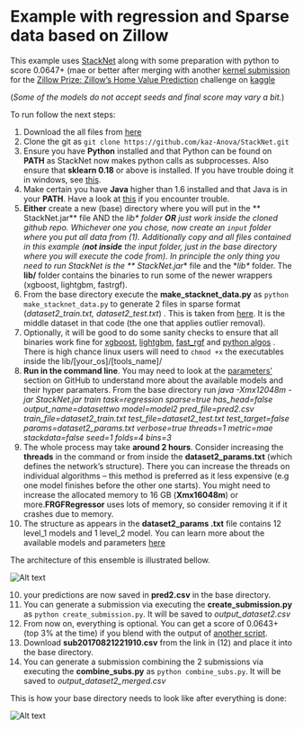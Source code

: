 # Example with regression and Sparse data based on Zillow

This example uses [StackNet](https://github.com/kaz-Anova/StackNet) along with some preparation with python to score 0.0647+ (mae or better after merging with another [kernel submission](https://www.kaggle.com/davidfumo/boosted-trees-lb-0-0643707/code) for the [Zillow Prize: Zillow’s Home Value Prediction](https://www.kaggle.com/c/zillow-prize-1/) challenge on [kaggle](https://www.kaggle.com/) 

(*Some of the models do not accept seeds and final score may vary a bit.*)

To run follow the next steps:

1. Download the all files from [here](https://www.kaggle.com/c/zillow-prize-1/data) 
2. Clone the git as `git clone https://github.com/kaz-Anova/StackNet.git`
3. Ensure you have **Python** installed and that Python can be found on **PATH** as StackNet now makes python calls as subprocesses. Also ensure that **sklearn 0.18** or above is installed. If you have trouble doing it in windows, see [this](https://www.youtube.com/watch?v=Y2q_b4ugPWk).  
4. Make certain you have **Java** higher than 1.6 installed and that Java is in your **PATH**. Have a look at [this](https://www.java.com/en/download/help/path.xml) if you encounter trouble.
5. **Either** create a new (base) directory where you will put in the ** StackNet.jar** file AND the **lib\** folder **OR** just work inside the cloned github repo. Whichever one you chose, now create an `input` folder where you put  all data from (1). Additionally copy and all files contained in this example (**not inside** the input folder, just in the base directory where you will execute the code from). In principle the only thing you need to run StackNet is the ** StackNet.jar** file and the **lib\** folder. The **lib/** folder contains the binaries to run some of the newer wrappers (xgboost, lightgbm, fastrgf).
6. From the base directory execute the **make_stacknet_data.py** as `python  make_stacknet_data.py` to generate 2 files in sparse format (*dataset2_train.txt,* *dataset2_test.txt*) . This is taken from [here](https://www.kaggle.com/danieleewww/xgboost-lightgbm-and-olsv107-w-month-features). It is the middle dataset in that code (the one that applies outlier removal). 
6. Optionally, it will be good to do some sanity checks to ensure that all binaries work fine for [xgboost](https://github.com/kaz-Anova/StackNet#install-xgboost), [lightgbm](https://github.com/kaz-Anova/StackNet#install-lightgbm), [fast_rgf](https://github.com/kaz-Anova/StackNet#install-fast_rgf-new) and [python algos](https://github.com/kaz-Anova/StackNet#install-sklearn-algorithmsnew) . There is high chance linux users will need to `chmod +x`  the executables inside the lib/[your_os]/[tools_name]/
7. **Run in the command line**. You may need to look at the [parameters’](https://github.com/kaz-Anova/StackNet#command-line-parameters) section on GitHub to understand more about the available models and their hyper paramaters. From the base directory run 
*java -Xmx12048m -jar StackNet.jar train task=regression sparse=true has_head=false output_name=datasettwo model=model2 pred_file=pred2.csv train_file=dataset2_train.txt test_file=dataset2_test.txt test_target=false params=dataset2_params.txt verbose=true threads=1 metric=mae stackdata=false seed=1 folds=4 bins=3*
8. The whole process may take **around 2 hours**. Consider increasing the **threads** in the command or from inside the **dataset2_params.txt** (which defines the network’s structure). There you can increase the threads on individual algorithms – this method is preferred as it less expensive (e.g one model finishes before the other one starts).  You  might need to increase the allocated memory to 16 GB (**Xmx16048m**) or more.**FRGFRegressor** uses lots of memory, so consider removing it if it crashes due to memory.   
9. The structure as appears in the **dataset2_params .txt** file contains 12 level_1 models and 1 level_2 model. You can learn more about the available models and parameters [here]( https://github.com/kaz-Anova/StackNet/blob/master/parameters/PARAMETERS.MD)

The architecture of this ensemble is illustrated bellow.

![Alt text](/images/structure.png?raw=true "architecture")

10. your predictions are now saved in **pred2.csv** in the base directory.
11. You can generate a submission via executing the **create_submission.py** as `python create_submission.py`. It will be saved to *output_dataset2.csv*
12. From now on, everything is optional. You can get a score of 0.0643+ (top 3% at the time) if you blend with the output of [another script](https://www.kaggle.com/davidfumo/boosted-trees-lb-0-0643707/output).
13. Download **sub20170821221910.csv** from the link in (12) and place it into the base directory.
14. You can generate a submission combining the 2 submissions via executing the **combine_subs.py** as `python combine_subs.py`. It will be saved to *output_dataset2_merged.csv*

This is how your base directory needs to look like after everything is done: 

![Alt text](/images/tree.png?raw=true "architecture")

